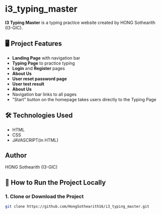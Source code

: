 # i3_typing_master
**I3 Typing Master** is a typing practice website created by HONG Sothearith (I3-GIC).
## 🖥️ Project Features

- **Landing Page** with navigation bar
- **Typing Page** to practice typing
- **Login** and **Register** pages
- **About Us**
- **User reset password page**
- **User test result**
- **About Us**
- Navigation bar links to all pages
- "Start" button on the homepage takes users directly to the Typing Page
  
## 🛠️ Technologies Used
- HTML
- CSS
- JAVASCRIPT(in HTML)

## Author
HONG Sothearith (I3-GIC)
## 🚀 How to Run the Project Locally
### 1. Clone or Download the Project

```bash
git clone https://github.com/HongSothearith16/i3_typing_master.git



